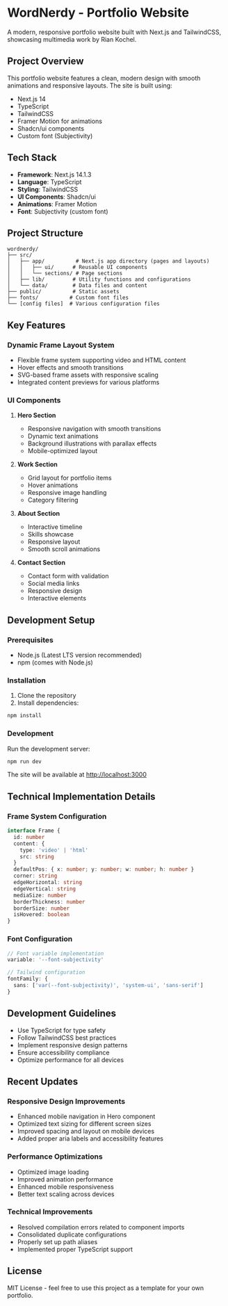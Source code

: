 # WordNerdy - Portfolio Website

A modern, responsive portfolio website built with Next.js and TailwindCSS, showcasing multimedia work by Rian Kochel.

## Project Overview

This portfolio website features a clean, modern design with smooth animations and responsive layouts. The site is built using:

- Next.js 14
- TypeScript
- TailwindCSS
- Framer Motion for animations
- Shadcn/ui components
- Custom font (Subjectivity)

## Tech Stack

- **Framework**: Next.js 14.1.3
- **Language**: TypeScript
- **Styling**: TailwindCSS
- **UI Components**: Shadcn/ui
- **Animations**: Framer Motion
- **Font**: Subjectivity (custom font)

## Project Structure

```
wordnerdy/
├── src/
│   ├── app/          # Next.js app directory (pages and layouts)
│   │   ├── ui/      # Reusable UI components
│   │   └── sections/ # Page sections
│   ├── lib/         # Utility functions and configurations
│   └── data/        # Data files and content
├── public/          # Static assets
├── fonts/          # Custom font files
└── [config files]  # Various configuration files
```

## Key Features

### Dynamic Frame Layout System
- Flexible frame system supporting video and HTML content
- Hover effects and smooth transitions
- SVG-based frame assets with responsive scaling
- Integrated content previews for various platforms

### UI Components
1. **Hero Section**
   - Responsive navigation with smooth transitions
   - Dynamic text animations
   - Background illustrations with parallax effects
   - Mobile-optimized layout

2. **Work Section**
   - Grid layout for portfolio items
   - Hover animations
   - Responsive image handling
   - Category filtering

3. **About Section**
   - Interactive timeline
   - Skills showcase
   - Responsive layout
   - Smooth scroll animations

4. **Contact Section**
   - Contact form with validation
   - Social media links
   - Responsive design
   - Interactive elements

## Development Setup

### Prerequisites
- Node.js (Latest LTS version recommended)
- npm (comes with Node.js)

### Installation

1. Clone the repository
2. Install dependencies:
```bash
npm install
```

### Development
Run the development server:
```bash
npm run dev
```

The site will be available at [http://localhost:3000](http://localhost:3000)

## Technical Implementation Details

### Frame System Configuration
```typescript
interface Frame {
  id: number
  content: {
    type: 'video' | 'html'
    src: string
  }
  defaultPos: { x: number; y: number; w: number; h: number }
  corner: string
  edgeHorizontal: string
  edgeVertical: string
  mediaSize: number
  borderThickness: number
  borderSize: number
  isHovered: boolean
}
```

### Font Configuration
```typescript
// Font variable implementation
variable: '--font-subjectivity'

// Tailwind configuration
fontFamily: {
  sans: ['var(--font-subjectivity)', 'system-ui', 'sans-serif']
}
```

## Development Guidelines

- Use TypeScript for type safety
- Follow TailwindCSS best practices
- Implement responsive design patterns
- Ensure accessibility compliance
- Optimize performance for all devices

## Recent Updates

### Responsive Design Improvements
- Enhanced mobile navigation in Hero component
- Optimized text sizing for different screen sizes
- Improved spacing and layout on mobile devices
- Added proper aria labels and accessibility features

### Performance Optimizations
- Optimized image loading
- Improved animation performance
- Enhanced mobile responsiveness
- Better text scaling across devices

### Technical Improvements
- Resolved compilation errors related to component imports
- Consolidated duplicate configurations
- Properly set up path aliases
- Implemented proper TypeScript support

## License

MIT License - feel free to use this project as a template for your own portfolio. 